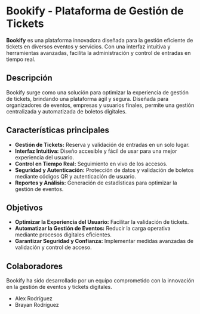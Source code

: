 # Bookify - Plataforma de Gestión de Tickets

**Bookify** es una plataforma innovadora diseñada para la gestión eficiente de tickets en diversos eventos y servicios. Con una interfaz intuitiva y herramientas avanzadas, facilita la administración y control de entradas en tiempo real.

## Descripción

Bookify surge como una solución para optimizar la experiencia de gestión de tickets, brindando una plataforma ágil y segura. Diseñada para organizadores de eventos, empresas y usuarios finales, permite una gestión centralizada y automatizada de boletos digitales.

## Características principales

- **Gestión de Tickets:** Reserva y validación de entradas en un solo lugar.
- **Interfaz Intuitiva:** Diseño accesible y fácil de usar para una mejor experiencia del usuario.
- **Control en Tiempo Real:** Seguimiento en vivo de los accesos.
- **Seguridad y Autenticación:** Protección de datos y validación de boletos mediante códigos QR y autenticación de usuario.
- **Reportes y Análisis:** Generación de estadísticas para optimizar la gestión de eventos.

## Objetivos

- **Optimizar la Experiencia del Usuario:** Facilitar la validación de tickets.
- **Automatizar la Gestión de Eventos:** Reducir la carga operativa mediante procesos digitales eficientes.
- **Garantizar Seguridad y Confianza:** Implementar medidas avanzadas de validación y control de acceso.

## Colaboradores

Bookify ha sido desarrollado por un equipo comprometido con la innovación en la gestión de eventos y tickets digitales.

- Alex Rodríguez
- Brayan Rodríguez
